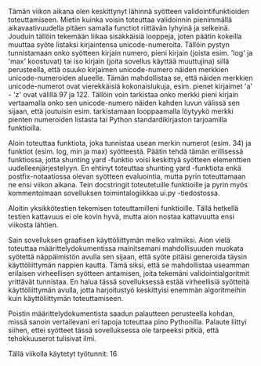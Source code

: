Tämän viikon aikana olen keskittynyt lähinnä syötteen validointifunktioiden toteuttamiseen. Mietin kuinka voisin toteuttaa validoinnin pienimmällä aikavaativuudella pitäen samalla functiot riittävän lyhyinä ja selkeinä. Jouduin tällöin tekemään liikaa sisäkkäisiä looppeja, joten päätin kokeilla muuttaa syöte listaksi kirjaintensa unicode-numeroita. Tällöin pystyn tunnistamaan onko syötteen kirjain numero, pieni kirjain (joista esim. 'log' ja 'max' koostuvat) tai iso kirjain (joita sovellus käyttää muuttujina) sillä perusteella, että osuuko kirjaimen unicode-numero näiden merkkien unicode-numeroiden alueelle. Tämän mahdollistaa se, että näiden merkkien unicode-numerot ovat vierekkäisiä kokonaislukuja, esim. pienet kirjaimet 'a' - 'z' ovat välillä 97 ja 122. Tällöin voin tarkistaa onko merkki pieni kirjain vertaamalla onko sen unicode-numero näiden kahden luvun välissä sen sijaan, että joutuisin esim. tarkistamaan looppaamalla löytyykö merkki pienten numeroiden listasta tai Python standardikirjaston tarjoamilla funktioilla.

Aloin toteuttaa funktiota, joka tunnistaa usean merkin numerot (esim. 34) ja funktiot (esim. log, min ja max) syötteestä. Päätin tehdä tämän erillisessä funktiossa, jotta shunting yard -funktio voisi keskittyä syötteen elementtien uudelleenjärjestelyyn. En ehtinyt toteuttaa shunting yard -funktiota enkä postfix-notaatiossa olevan syötteen evaluointia, mutta pyrin toteuttamaan ne ensi viikon aikana. Tein docstringit toteutetuille funktioille ja pyrin myös kommentoimaan sovelluksen toimintalogiikkaa ui.py -tiedostossa.

Aloitin yksikkötestien tekemisen toteuttamilleni funktioille. Tällä hetkellä testien kattavuus ei ole kovin hyvä, mutta aion nostaa kattavuutta ensi viikosta lähtien.

Sain sovelluksen graafisen käyttöliittymän melko valmiiksi. Aion vielä toteuttaa määrittelydokumentissa mainitsemani mahdollisuuden muokata syötettä näppäimistön avulla sen sijaan, että syöte pitäisi generoida täysin käyttöliittymän nappien kautta. Tämä siksi, että se mahdollistaa useamman erilaisen virheellisen syötteen antamisen, joita tekemäni validointialgoritmit yrittävät tunnistaa. En halua tässä sovelluksessä estää virheellisiä syötteitä käyttöliittymän avulla, jotta harjoitustyö keskittyisi enemmän algoritmeihin kuin käyttöliittymän toteuttamiseen.

Poistin määrittelydokumentista saadun palautteen perusteella kohdan, missä sanoin vertailevani eri tapoja toteuttaa pino Pythonilla. Palaute liittyi siihen, ettei syötteet tässä sovelluksessa ole tarpeeksi pitkiä, että tehokkuuserot tulisivat ilmi.

Tällä viikolla käytetyt työtunnit: 16